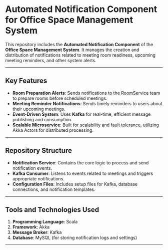 # Automated Notification Component for Office Space Management System

This repository includes the **Automated Notification Component** of the **Office Space Management System**. It manages the creation and distribution of notifications related to meeting room readiness, upcoming meeting reminders, and other system alerts.

---

## Key Features

- **Room Preparation Alerts**: Sends notifications to the RoomService team to prepare rooms before scheduled meetings.
- **Meeting Reminder Notifications**: Sends timely reminders to users about their upcoming meetings.
- **Event-Driven System**: Uses **Kafka** for real-time, efficient message publishing and consumption.
- **Scalable Microservice**: Built for scalability and fault tolerance, utilizing Akka Actors for distributed processing.

---

## Repository Structure

- **Notification Service**: Contains the core logic to process and send notification events.
- **Kafka Consumer**: Listens to events related to meetings and triggers appropriate notifications.
- **Configuration Files**: Includes setup files for Kafka, database connections, and notification templates.

---

## Tools and Technologies Used

1. **Programming Language**: Scala
2. **Framework**: Akka
3. **Message Broker**: Kafka
4. **Database**: MySQL (for storing notification logs and settings)

---
